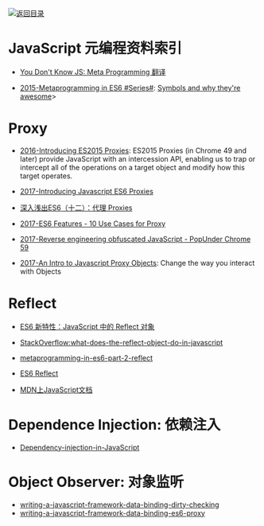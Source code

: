 [![返回目录](https://parg.co/UGo)](https://parg.co/b4z) 

# JavaScript 元编程资料索引

- [You Don't Know JS: Meta Programming 翻译](https://github.com/lishengzxc/bblog/issues/4)

- [2015-Metaprogramming in ES6 #Series#](https://www.keithcirkel.co.uk/metaprogramming-in-es6-symbols/): [Symbols and why they're awesome](https://www.keithcirkel.co.uk/metaprogramming-in-es6-symbols/)> 


# Proxy
- [2016-Introducing ES2015 Proxies](https://developers.google.com/web/updates/2016/02/es2015-proxies): ES2015 Proxies (in Chrome 49 and later) provide JavaScript with an intercession API, enabling us to trap or intercept all of the operations on a target object and modify how this target operates.

- [2017-Introducing Javascript ES6 Proxies](https://codeburst.io/introducing-javascript-es6-proxies-1327419ab413)

- [深入浅出ES6（十二）：代理 Proxies](http://www.infoq.com/cn/articles/es6-in-depth-proxies-and-reflect/)

- [2017-ES6 Features - 10 Use Cases for Proxy](http://dealwithjs.io/es6-features-10-use-cases-for-proxy/)

- [2017-Reverse engineering obfuscated JavaScript - PopUnder Chrome 59](https://parg.co/b2D)

- [2017-An Intro to Javascript Proxy Objects](https://parg.co/URf): Change the way you interact with Objects

# Reflect

- [ES6 新特性：JavaScript 中的 Reflect 对象](http://www.codeceo.com/article/javascript-reflect-object-es6.html)

- [StackOverflow:what-does-the-reflect-object-do-in-javascript](http://stackoverflow.com/questions/25421903/what-does-the-reflect-object-do-in-javascript)

- [metaprogramming-in-es6-part-2-reflect](https://www.keithcirkel.co.uk/metaprogramming-in-es6-part-2-reflect/)

- [ES6 Reflect](https://zhuanlan.zhihu.com/p/24778807)

- [MDN上JavaScript文档](https://developer.mozilla.org/zh-CN/docs/Web/JavaScript/Reference/Global_Objects/Reflect)

# Dependence Injection: 依赖注入

- [Dependency-injection-in-JavaScript](http://krasimirtsonev.com/blog/article/Dependency-injection-in-JavaScript)

# Object Observer: 对象监听

- [writing-a-javascript-framework-data-binding-dirty-checking](https://blog.risingstack.com/writing-a-javascript-framework-data-binding-dirty-checking/)
- [writing-a-javascript-framework-data-binding-es6-proxy](https://blog.risingstack.com/writing-a-javascript-framework-data-binding-es6-proxy/)
